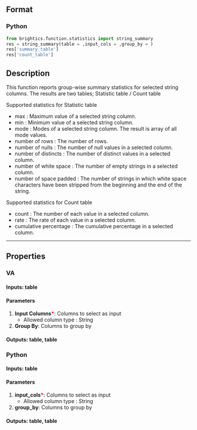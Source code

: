 ## Format
### Python
```python
from brightics.function.statistics import string_summary
res = string_summary(table = ,input_cols = ,group_by = )
res['summary_table']
res['count_table']
```

## Description
This function reports group-wise summary statistics for selected string columns. The results are two tables; Statistic table / Count table

Supported statistics for Statistic table

- max : Maximum value of a selected string column.
- min : Minimum value of a selected string column. 
- mode : Modes of a selected string column. The result is array of all mode values.
- number of rows : The number of rows.
- number of nulls : The number of null values in a selected column.
- number of distincts : The number of distinct values in a selected column.
- number of white space : The number of empty strings in a selected column.
- number of space padded : The number of strings in which white space characters have been stripped from the beginning and the end of the string.

Supported statistics for Count table

- count : The number of each value in a selected column.
- rate : The rate of each value in a selected column.
- cumulative percentage : The cumulative percentage in a selected column.

---

## Properties
### VA
#### Inputs: table

#### Parameters
1. **Input Columns**<b style="color:red">*</b>: Columns to select as input
   - Allowed column type : String
2. **Group By**: Columns to group by

#### Outputs: table, table

### Python
#### Inputs: table

#### Parameters
1. **input_cols**<b style="color:red">*</b>: Columns to select as input
   - Allowed column type : String
2. **group_by**: Columns to group by

#### Outputs: table, table

